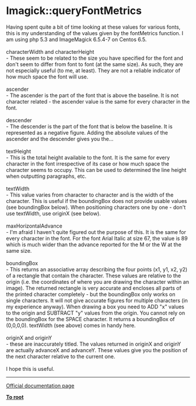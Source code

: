 # Imagick::queryFontMetrics



Having spent quite a bit of time looking at these values for various fonts, this is my understanding of the values given by the fontMetrics function. I am using php 5.3 and ImageMagick 6.5.4-7 on Centos 6.5.<br><br>characterWidth and characterHeight<br>- These seem to be related to the size you have specified for the font and don&apos;t seem to differ from font to font (at the same size). As such, they are not especially useful (to me, at least). They are not a reliable indicator of how much space the font will use.<br><br>ascender<br>- The ascender is the part of the font that is above the baseline. It is not character related - the ascender value is the same for every character in the font.<br><br>descender<br>- The descender is the part of the font that is below the baseline. It is represented as a negative figure. Adding the absolute values of the ascender and the descender gives you the...<br><br>textHeight<br>- This is the total height available to the font.  It is the same for every character in the font irrespective of its case or how much space the character seems to occupy. This can be used to determined the line height when outputting paragraphs, etc.<br><br>textWidth<br>- This value varies from character to character and is the width of the character. This is useful if the boundingBox does not provide usable values (see boundingBox below). When positioning characters one by one - don&apos;t use textWidth, use originX (see below).<br><br>maxHorizontalAdvance<br>- I&apos;m afraid I haven&apos;t quite figured out the purpose of this. It is the same for every character in the font. For the font Arial Italic at size 67, the value is 89 which is much wider than the advance reported for the M or the W at the same size.<br><br>boundingBox<br>- This returns an associative array describing the four points (x1, y1, x2, y2) of a rectangle that contain the character. These values are relative to the origin (i.e. the coordinates of where you are drawing the character within an image). The returned rectangle is very accurate and encloses all parts of the printed character completely - but the boundingBox only works on single characters. It will not give accurate figures for multiple characters (in my experience anyway). When drawing a box you need to ADD "x" values to the origin and SUBTRACT "y" values from the origin. You cannot rely on the boundingBox for the SPACE character. It returns a boundingBox of (0,0,0,0).  textWidth (see above) comes in handy here.<br><br>originX and originY<br>- these are inaccurately titled. The values returned in originX and originY are actually advanceX and advanceY. These values give you the position of the next character relative to the current one. <br><br>I hope this is useful.  

---

[Official documentation page](https://www.php.net/manual/en/imagick.queryfontmetrics.php)

**[To root](/README.md)**